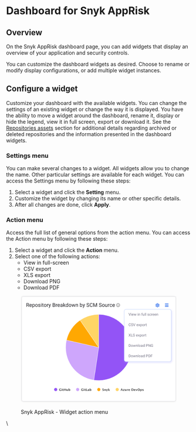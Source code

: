 # Dashboard for Snyk AppRisk

## Overview

On the Snyk AppRisk dashboard page, you can add widgets that display an overview of your application and security controls.

You can customize the dashboard widgets as desired. Choose to rename or modify display configurations, or add multiple widget instances.

## Configure a widget

Customize your dashboard with the available widgets. You can change the settings of an existing widget or change the way it is displayed. You have the ability to move a widget around the dashboard, rename it, display or hide the legend, view it in full screen, export or download it. See the [Repositories assets](inventory-for-snyk-apprisk/#repository-assets) section for additional details regarding archived or deleted repositories and the information presented in the dashboard widgets.

### Settings menu

You can make several changes to a widget. All widgets allow you to change the name. Other particular settings are available for each widget. You can access the Settings menu by following these steps:

1. Select a widget and click the **Setting** menu.
2. &#x20;Customize the widget by changing its name or other specific details.&#x20;
3. After all changes are done, click **Apply**.

### Action menu

Access the full list of general options from the action menu. You can access the Action menu by following these steps:

1. Select a widget and click the **Action** menu.
2. Select one of the following actions:
   * View in full-screen
   * CSV export
   * XLS export
   * Download PNG
   * Download PDF

<figure><img src="../../.gitbook/assets/dashboard.png" alt="Snyk AppRisk - Widget action menu"><figcaption><p>Snyk AppRisk - Widget action menu</p></figcaption></figure>



\
